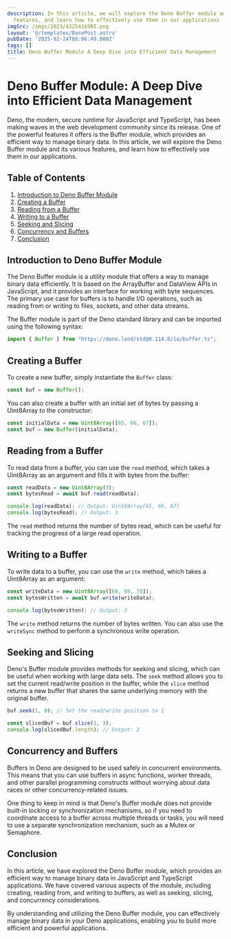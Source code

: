 ```yaml
---
description: In this article, we will explore the Deno Buffer module and its various
  features, and learn how to effectively use them in our applications
imgSrc: /imgs/2023/4225416985.png
layout: '@/templates/BasePost.astro'
pubDate: '2025-02-24T08:06:49.000Z'
tags: []
title: Deno Buffer Module A Deep Dive into Efficient Data Management
---
```


# Deno Buffer Module: A Deep Dive into Efficient Data Management

Deno, the modern, secure runtime for JavaScript and TypeScript, has been making waves in the web development community since its release. One of the powerful features it offers is the Buffer module, which provides an efficient way to manage binary data. In this article, we will explore the Deno Buffer module and its various features, and learn how to effectively use them in our applications.

## Table of Contents

1. [Introduction to Deno Buffer Module](#introduction-to-deno-buffer-module)
2. [Creating a Buffer](#creating-a-buffer)
3. [Reading from a Buffer](#reading-from-a-buffer)
4. [Writing to a Buffer](#writing-to-a-buffer)
5. [Seeking and Slicing](#seeking-and-slicing)
6. [Concurrency and Buffers](#concurrency-and-buffers)
7. [Conclusion](#conclusion)

## Introduction to Deno Buffer Module

The Deno Buffer module is a utility module that offers a way to manage binary data efficiently. It is based on the ArrayBuffer and DataView APIs in JavaScript, and it provides an interface for working with byte sequences. The primary use case for buffers is to handle I/O operations, such as reading from or writing to files, sockets, and other data streams.

The Buffer module is part of the Deno standard library and can be imported using the following syntax:

```javascript
import { Buffer } from "https://deno.land/std@0.114.0/io/buffer.ts";
```

## Creating a Buffer

To create a new buffer, simply instantiate the `Buffer` class:

```javascript
const buf = new Buffer();
```

You can also create a buffer with an initial set of bytes by passing a Uint8Array to the constructor:

```javascript
const initialData = new Uint8Array([65, 66, 67]);
const buf = new Buffer(initialData);
```

## Reading from a Buffer

To read data from a buffer, you can use the `read` method, which takes a Uint8Array as an argument and fills it with bytes from the buffer:

```javascript
const readData = new Uint8Array(3);
const bytesRead = await buf.read(readData);

console.log(readData); // Output: Uint8Array[65, 66, 67]
console.log(bytesRead); // Output: 3
```

The `read` method returns the number of bytes read, which can be useful for tracking the progress of a large read operation.

## Writing to a Buffer

To write data to a buffer, you can use the `write` method, which takes a Uint8Array as an argument:

```javascript
const writeData = new Uint8Array([68, 69, 70]);
const bytesWritten = await buf.write(writeData);

console.log(bytesWritten); // Output: 3
```

The `write` method returns the number of bytes written. You can also use the `writeSync` method to perform a synchronous write operation.

## Seeking and Slicing

Deno's Buffer module provides methods for seeking and slicing, which can be useful when working with large data sets. The `seek` method allows you to set the current read/write position in the buffer, while the `slice` method returns a new buffer that shares the same underlying memory with the original buffer.

```javascript
buf.seek(1, 0); // Set the read/write position to 1

const slicedBuf = buf.slice(1, 3);
console.log(slicedBuf.length); // Output: 2
```

## Concurrency and Buffers

Buffers in Deno are designed to be used safely in concurrent environments. This means that you can use buffers in async functions, worker threads, and other parallel programming constructs without worrying about data races or other concurrency-related issues.

One thing to keep in mind is that Deno's Buffer module does not provide built-in locking or synchronization mechanisms, so if you need to coordinate access to a buffer across multiple threads or tasks, you will need to use a separate synchronization mechanism, such as a Mutex or Semaphore.

## Conclusion

In this article, we have explored the Deno Buffer module, which provides an efficient way to manage binary data in JavaScript and TypeScript applications. We have covered various aspects of the module, including creating, reading from, and writing to buffers, as well as seeking, slicing, and concurrency considerations.

By understanding and utilizing the Deno Buffer module, you can effectively manage binary data in your Deno applications, enabling you to build more efficient and powerful applications.